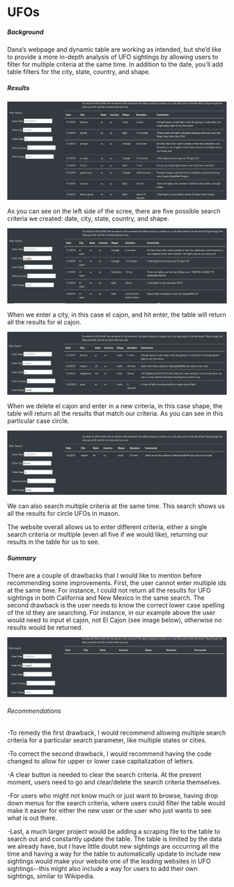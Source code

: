 # UFOs

##### Background

Dana’s webpage and dynamic table are working as intended, but she’d like to provide a more in-depth analysis of UFO sightings by allowing users to filter for multiple criteria at the same time. In addition to the date, you’ll add table filters for the city, state, country, and shape.

##### Results

![](https://github.com/labinskin/UFOs/blob/main/basic.png)

As you can see on the left side of the scree, there are five possible search criteria we created: date, city, state, country, and shape.

![](https://github.com/labinskin/UFOs/blob/main/city_search.png)

When we enter a city, in this case el cajon, and hit enter, the table will return all the results for el cajon.

![](https://github.com/labinskin/UFOs/blob/main/shape_search.png)

When we delete el cajon and enter in a new criteria, in this case shape, the table will return all the results that match our criteria. As you can see in this particular case circle.

![](https://github.com/labinskin/UFOs/blob/main/multiple_search.png)

We can also search multiple criteria at the same time. This search shows us all the results for circle UFOs in mason.

The website overall allows us to enter different criteria, either a single search criteria or multiple (even all five if we would like), returning our results in the table for us to see.

##### Summary

There are a couple of drawbacks that I would like to mention before recommending some improvements. First, the user cannot enter multiple ids at the same time. For instance, I could not return all the results for UFO sightings in both California and New Mexico in the same search. The second drawback is the user needs to know the correct lower case spelling of the id they are searching. For instance, in our example above the user would need to input el cajon, not El Cajon (see image below), otherwise no results would be returned.

![](https://github.com/labinskin/UFOs/blob/main/capital_letters.png)

###### Recommendations

-To remedy the first drawback, I would recommend allowing multiple search criteria for a particular search parameter, like multiple states or cities. 

-To correct the second drawback, I would recommend having the code changed to allow for upper or lower case capitalization of letters. 

-A clear button is needed to clear the search criteria. At the present moment, users need to go and clear/delete the search criteria themselves.

-For users who might not know much or just want to browse, having drop down menus for the search criteria, where users could filter the table would make it easier for either the new user or the user who just wants to see what is out there.

-Last, a much larger project would be adding a scraping file to the table to search out and constantly update the table. The table is limited by the data we already have, but I have little doubt new sightings are occurring all the time and having a way for the table to automatically update to include new sightings would make your website one of the leading websites in UFO sightings--this might also include a way for users to add their own sightings, similar to Wikipedia.
